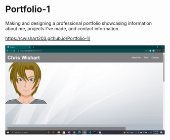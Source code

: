 # Portfolio-1


Making and designing a professional portfolio showcasing information about me, projects I've made, and contact information.

https://cwishart203.github.io/Portfolio-1/

![Screenshot](./assets/images/portfolio-preview.png)
